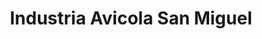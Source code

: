 ---
title: "Industria Avicola San Miguel"
url: /san-pedro-sula/industria-avicola-san-miguel/
shop: Allgemein
---